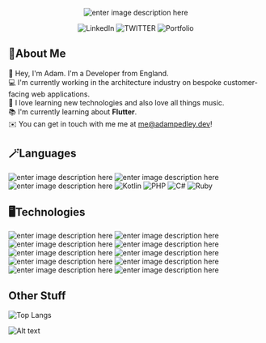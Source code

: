 <div   align="center">

![enter image description here](https://i.imgur.com/vTL35WF.png)

![LinkedIn](https://img.shields.io/badge/LinkedIn-0A66C2?style=for-the-badge&logo=LinkedIn) ![TWITTER](https://img.shields.io/badge/TWITTER-1D9BF0?style=for-the-badge&logo=Twitter&logoColor=fff) ![Portfolio](https://img.shields.io/badge/Portfolio-fa9428?style=for-the-badge&logo=Firefox+Browser&logoColor=fff)
</div>

## :memo:About Me
:wave: Hey, I'm Adam. I'm a Developer from England.  
:computer: I'm currently working in the architecture industry on bespoke customer-facing web applications.  
:guitar: I love learning new technologies and also love all things music.  
:books: I'm currently learning about **Flutter**.  
:envelope: You can get in touch with me me at me@adampedley.dev!



## :magic_wand:Languages
![enter image description here](https://img.shields.io/badge/Python-000000?logo=Python) ![enter image description here](https://img.shields.io/badge/Typescript-000000?logo=Typescript)   ![enter image description here](https://img.shields.io/badge/SQL-000000?logo=MYSQL) ![Kotlin](https://img.shields.io/badge/Kotlin-000?logo=Kotlin&logoColor=%23630073) ![PHP](https://img.shields.io/badge/PHP-000?logo=PHP&logoColor=%234F5B93) ![C#](https://img.shields.io/badge/C%23-000?logo=C+Sharp&logoColor=%23A077DB)  ![Ruby](https://img.shields.io/badge/Ruby-000?logo=Ruby&logoColor=%23A81401) 
## :desktop_computer:Technologies
![enter image description here](https://img.shields.io/badge/Docker-000000?logo=Docker)   ![enter image description here](https://img.shields.io/badge/React-000000?logo=React) ![enter image description here](https://img.shields.io/badge/Linux-000000?logo=Linux) ![enter image description here](https://img.shields.io/badge/Node.js-000000?logo=Node.js) ![enter image description here](https://img.shields.io/badge/Redis-000000?logo=Redis)  ![enter image description here](https://img.shields.io/badge/Django-000000?logo=Django)  ![enter image description here](https://img.shields.io/badge/Sass-000000?logo=SASS)  ![enter image description here](https://img.shields.io/badge/PHP-000000?logo=PHP)  ![enter image description here](https://img.shields.io/badge/Firebase-000000?logo=Firebase) ![enter image description here](https://img.shields.io/badge/Git-000000?logo=Git)

## Other Stuff

![Top Langs](https://github-readme-stats.vercel.app/api/top-langs/?username=adampedleydev&layout=compact&theme=dracula)

![Alt text](https://spotify-recently-played-readme.vercel.app/api?user=u5lrhkowkxe601kcdsrhgl77z)
